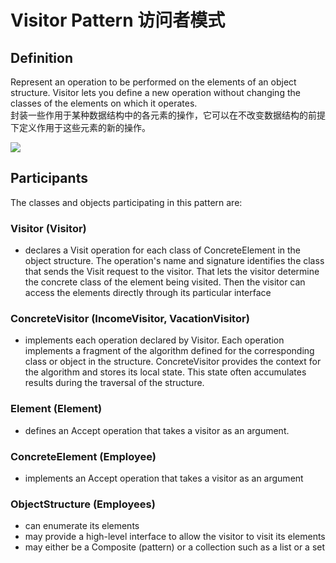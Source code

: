 # Visitor Pattern 访问者模式
## Definition

Represent an operation to be performed on the elements of an object structure. Visitor lets you define a new operation without changing the classes of the elements on which it operates.
<br>封装一些作用于某种数据结构中的各元素的操作，它可以在不改变数据结构的前提下定义作用于这些元素的新的操作。

![](https://github.com/QianMo/Unity-Design-Pattern/blob/master/UML_Picture/visitor.gif)


## Participants

The classes and objects participating in this pattern are:

### Visitor  (Visitor)
* declares a Visit operation for each class of ConcreteElement in the object structure. The operation's name and signature identifies the class that sends the Visit request to the visitor. That lets the visitor determine the concrete class of the element being visited. Then the visitor can access the elements directly through its particular interface

### ConcreteVisitor  (IncomeVisitor, VacationVisitor)
* implements each operation declared by Visitor. Each operation implements a fragment of the algorithm defined for the corresponding class or object in the structure. ConcreteVisitor provides the context for the algorithm and stores its local state. This state often accumulates results during the traversal of the structure.

### Element  (Element)
* defines an Accept operation that takes a visitor as an argument.

### ConcreteElement  (Employee)
* implements an Accept operation that takes a visitor as an argument

### ObjectStructure  (Employees)
* can enumerate its elements
* may provide a high-level interface to allow the visitor to visit its elements
* may either be a Composite (pattern) or a collection such as a list or a set

